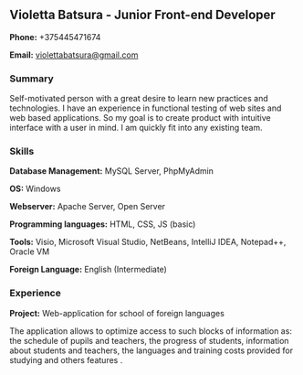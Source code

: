 ## Violetta Batsura - Junior Front-end Developer
**Phone:** +375445471674

**Email:** violettabatsura@gmail.com

### Summary
 Self-motivated person with a great desire to learn new practices and technologies. 
 I have an experience in functional testing of web sites and web based applications. 
 So my goal is to create product with intuitive interface with a user in mind. I am quickly fit into any existing team.
### Skills
**Database Management:** MySQL Server, PhpMyAdmin

**OS:** Windows

**Webserver:** Apache Server, Open Server

**Programming languages:** HTML, CSS, JS (basic)

**Tools:**	Visio, Microsoft Visual Studio, NetBeans, IntelliJ IDEA, Notepad++, Oracle VM

**Foreign Language:** English (Intermediate)

### Experience
**Project:** Web-application for school of foreign languages 

The application allows to optimize access to such blocks of information as: the schedule of pupils and teachers, the progress of students, information about students and teachers, the languages and training costs provided for studying and others features .

